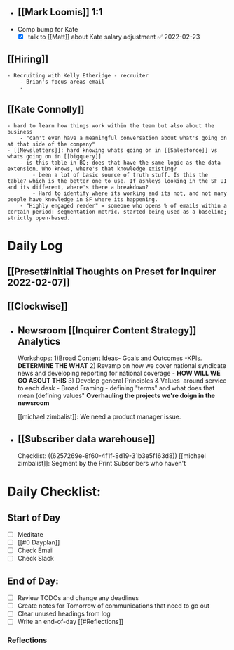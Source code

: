- ## [[Mark Loomis]] 1:1
- Comp bump for Kate
	- [x] talk to [[Matt]] about Kate salary adjustment ✅ 2022-02-23
## [[Hiring]]
	- Recruiting with Kelly Etheridge - recruiter
		- Brian's focus areas email
		-
## [[Kate Connolly]]
	- hard to learn how things work within the team but also about the business
		- "can't even have a meaningful conversation about what's going on at that side of the company"
	- [[Newsletters]]: hard knowing whats going on in [[Salesforce]] vs whats going on in [[bigquery]]
		- is this table in BQ; does that have the same logic as the data extension. Who knows, where's that knowledge existing?
			- been a lot of basic source of truth stuff. Is this the table? which is the better one to use. If ashleys looking in the SF UI and its different, where's there a breakdown?
			- Hard to identify where its working and its not, and not many people have knowledge in SF where its happening.
		- "Highly engaged reader" = someone who opens % of emails within a certain period: segmentation metric. started being used as a baseline; strictly open-based.
# Daily Log
## [[Preset#Initial Thoughts on Preset for Inquirer 2022-02-07]]
## [[Clockwise]]
- ## Newsroom [[Inquirer Content Strategy]] Analytics
  
  Workshops:
  1)Broad Content Ideas- Goals and Outcomes -KPIs. **DETERMINE THE WHAT**
  2) Revamp on how we cover national syndicate news and developing reporting for national coverage -  **HOW WILL WE GO ABOUT THIS**
  3) Develop general Principles & Values  around service to each desk - Broad Framing - defining "terms" and what does that mean (defining values" **Overhauling the projects we're doign in the newsroom**
  
  [[michael zimbalist]]: We need a product manager issue.
- ## [[Subscriber data warehouse]]
  Checklist: ((6257269e-8f60-4f1f-8d19-31b3e5f163d8)) 
  [[michael zimbalist]]: Segment by the Print Subscribers who haven't
# Daily Checklist:
## Start of Day
- [ ] Meditate
- [ ] [[#0 Dayplan]]
- [ ] Check Email
- [ ] Check Slack
## End of Day:
- [ ] Review TODOs and change any deadlines
- [ ] Create notes for Tomorrow of communications that need to go out
- [ ] Clear unused headings from log
- [ ] Write an end-of-day [[#Reflections]]
### Reflections
